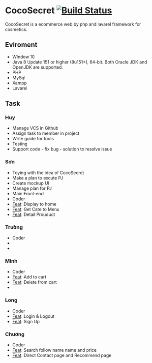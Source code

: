 # CocoSecret <a href="http://myphamngocson.000webhostapp.com/"><img src="https://travis-ci.org/laravel/framework.svg" alt="Build Status"></a>

CocoSecret is a ecommerce web by php and lavarel framework for cosmetics.

## Eviroment

* Window 10
* Java 8 Update 151 or higher (8u151+), 64-bit. Both Oracle JDK and OpenJDK are supported.
* PHP
* MySql
* Xampp
* Lavarel

## Task

### Huy
* Manage VCS in Github
* Assign task to member in project
* Write guide for tools
* Testing
* Support code - fix bug - solution to resolve issue

### Sơn
* Toying with the idea of CocoSecret
* Make a plan to excute PJ
* Create mockup UI
* Manage plan for PJ
* Main Front-end
* Coder
* [Feat]: Display to home
* [Feat]: Get Cate to Menu
* [Feat]: Detail Prouduct

### Trường
* Coder
* [Feat]: Admin
* [Feat]: Bill

### Minh
* Coder
* [Feat]: Add to cart
* [Feat]: Delete from cart
* [Feat]: Checkout

### Long
* Coder
* [Feat]: Login & Logout
* [Feat]: Sign Up

### Chương
* Coder
* [Feat]: Search follow name name and price
* [Feat]: Direct Contact page and Recommend page